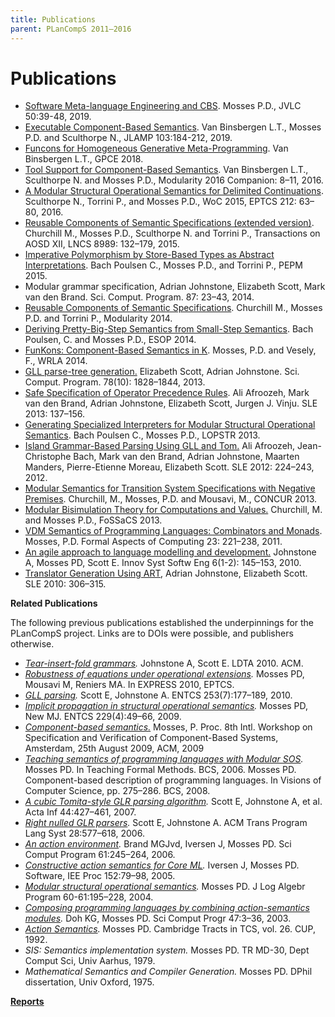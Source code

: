 ```yaml
---
title: Publications
parent: PLanCompS 2011–2016
---
```


# Publications

- [Software Meta-language Engineering and CBS](https://plancomps.csle.cs.rhul.ac.uk/jvlc2019/). Mosses P.D., JVLC 50:39-48, 2019.
- [Executable Component-Based Semantics](https://plancomps.csle.cs.rhul.ac.uk/jlamp2019/). Van Binsbergen L.T., Mosses P.D. and Sculthorpe N., JLAMP 103:184-212, 2019.
- [Funcons for Homogeneous Generative Meta-Programming](https://plancomps.csle.cs.rhul.ac.uk/funcons-for-hgmp/). Van Binsbergen L.T., GPCE 2018.
- [Tool Support for Component-Based Semantics](https://plancomps.csle.cs.rhul.ac.uk/modularity2016/). Van Binsbergen L.T., Sculthorpe N. and Mosses P.D., Modularity 2016 Companion: 8–11, 2016.
- [A Modular Structural Operational Semantics for Delimited Continuations](https://plancomps.csle.cs.rhul.ac.uk/WoC2016/). Sculthorpe N., Torrini P., and Mosses P.D., WoC 2015, EPTCS 212: 63–80, 2016.
- [Reusable Components of Semantic Specifications (extended version)](https://plancomps.csle.cs.rhul.ac.uk/taosd2015/). Churchill M., Mosses P.D., Sculthorpe N. and Torrini P., Transactions on AOSD XII, LNCS 8989: 132–179, 2015.
- [Imperative Polymorphism by Store-Based Types as Abstract Interpretations](https://plancomps.csle.cs.rhul.ac.uk/pepm2015/). Bach Poulsen C., Mosses P.D., and Torrini P., PEPM 2015.
- Modular grammar specification, Adrian Johnstone, Elizabeth Scott, Mark van den Brand. Sci. Comput. Program. 87: 23–43, 2014.
- [Reusable Components of Semantic Specifications](https://plancomps.csle.cs.rhul.ac.uk/churchill2014/). Churchill M., Mosses P.D. and Torrini P., Modularity 2014.
- [Deriving Pretty-Big-Step Semantics from Small-Step Semantics](https://plancomps.csle.cs.rhul.ac.uk/bachpoulsen2014a/). Bach Poulsen, C. and Mosses P.D., ESOP 2014.
- [FunKons: Component-Based Semantics in K](https://plancomps.csle.cs.rhul.ac.uk/funkons-component-based-semantics-in-k/). Mosses, P.D. and Vesely, F., WRLA 2014.
- [GLL parse-tree generation.](http://dl.acm.org/citation.cfm?id=2503980) Elizabeth Scott, Adrian Johnstone. Sci. Comput. Program. 78(10): 1828–1844, 2013.
- [Safe Specification of Operator Precedence Rules](http://homepages.cwi.nl/~jurgenv/papers/SLE2013-1.pdf). Ali Afroozeh, Mark van den Brand, Adrian Johnstone, Elizabeth Scott, Jurgen J. Vinju. SLE 2013: 137–156.
- [Generating Specialized Interpreters for Modular Structural Operational Semantics](https://plancomps.csle.cs.rhul.ac.uk/lopstr2013/). Bach Poulsen C., Mosses P.D., LOPSTR 2013.
- [Island Grammar-Based Parsing Using GLL and Tom.](http://hal.inria.fr/hal-00722878) Ali Afroozeh, Jean-Christophe Bach, Mark van den Brand, Adrian Johnstone, Maarten Manders, Pierre-Etienne Moreau, Elizabeth Scott. SLE 2012: 224–243, 2012.
- [Modular Semantics for Transition System Specifications with Negative Premises](https://plancomps.csle.cs.rhul.ac.uk/churchill2013c/). Churchill, M., Mosses, P.D. and Mousavi, M., CONCUR 2013.
- [Modular Bisimulation Theory for Computations and Values.](https://plancomps.csle.cs.rhul.ac.uk/churchill2013a/) Churchill, M. and Mosses P.D.,  FoSSaCS 2013.
- [VDM Semantics of Programming Languages: Combinators and Monads](http://dx.doi.org/10.1007/s00165-009-0145-4). Mosses, P.D. Formal Aspects of Computing 23: 221–238, 2011.
- [An agile approach to language modelling and development.](http://dx.doi.org/10.1007/s11334-009-0111-6) Johnstone A, Mosses PD, Scott E. Innov Syst Softw Eng 6(1-2): 145–153, 2010.
- [Translator Generation Using ART](http://dl.acm.org/citation.cfm?id=1964599), Adrian Johnstone, Elizabeth Scott. SLE 2010: 306–315.

**Related Publications**

The following previous publications established the underpinnings for the PLanCompS project. Links are to DOIs were possible, and publishers otherwise.

- *[Tear-insert-fold grammars](http://dx.doi.org/10.1145/1868281.1868287).* Johnstone A, Scott E.  LDTA 2010. ACM.
- *[Robustness of equations under operational extensions](http://dx.doi.org/10.4204/EPTCS.41.8).* Mosses PD, Mousavi M, Reniers MA. In EXPRESS 2010, EPTCS.
- *[GLL parsing](http://dx.doi.org/10.1016/j.entcs.2010.08.041).* Scott E, Johnstone A. ENTCS 253(7):177–189, 2010.
- *[Implicit propagation in structural operational semantics](http://dx.doi.org/10.1016/j.entcs.2009.07.073).* Mosses PD, New MJ. ENTCS 229(4):49–66, 2009.
- *[Component-based semantics.](http://dx.doi.org/10.1145/1596486.1596489)* Mosses, P. Proc. 8th Intl. Workshop on Specification and Verification of Component-Based Systems, Amsterdam, 25th August 2009, ACM, 2009
- *[Teaching semantics of programming languages with Modular SOS](http://dl.acm.org/citation.cfm?id=2228206.2228218).* Mosses PD.  In Teaching Formal Methods. BCS, 2006. Mosses PD. Component-based description of programming languages. In Visions of Computer Science, pp. 275–286. BCS, 2008.
- *[A cubic Tomita-style GLR parsing algorithm](http://dx.doi.org/10.1007/s00236-007-0054-z).*  Scott E, Johnstone A, et al. Acta Inf 44:427–461, 2007.
- *[Right nulled GLR parsers](http://dx.doi.org/10.1145/1146809.1146810).* Scott E, Johnstone A. ACM Trans Program Lang Syst 28:577–618, 2006.
- *[An action environment](http://dx.doi.org/10.1016/j.scico.2006.04.005).* Brand MGJvd, Iversen J, Mosses PD.  Sci Comput Program 61:245–264, 2006.
- *[Constructive action semantics for Core ML](http://dx.doi.org/10.1049/ip-sen:20041182).* Iversen J, Mosses PD.  Software, IEE Proc 152:79–98, 2005.
- *[Modular structural operational semantics](http://dx.doi.org/10.1049/ip-sen:20041182).*  Mosses PD. J Log Algebr Program 60-61:195–228, 2004.
- *[Composing programming languages by combining action-semantics modules](http://dx.doi.org/10.1016/S1571-0661(04)80922-8).* Doh KG, Mosses PD. Sci Comput Progr 47:3–36, 2003.
- *[Action Semantics](http://www.cambridge.org/gb/knowledge/isbn/item1157781/?site_locale=en_GB).* Mosses PD.  Cambridge Tracts in TCS, vol. 26. CUP, 1992.
- *SIS: Semantics implementation system.* Mosses PD.  TR MD-30, Dept Comput Sci, Univ Aarhus, 1979.
- *Mathematical Semantics and Compiler Generation.* Mosses PD.  DPhil dissertation, Univ Oxford, 1975.

**[Reports](https://plancomps.csle.cs.rhul.ac.uk/reports/)**
